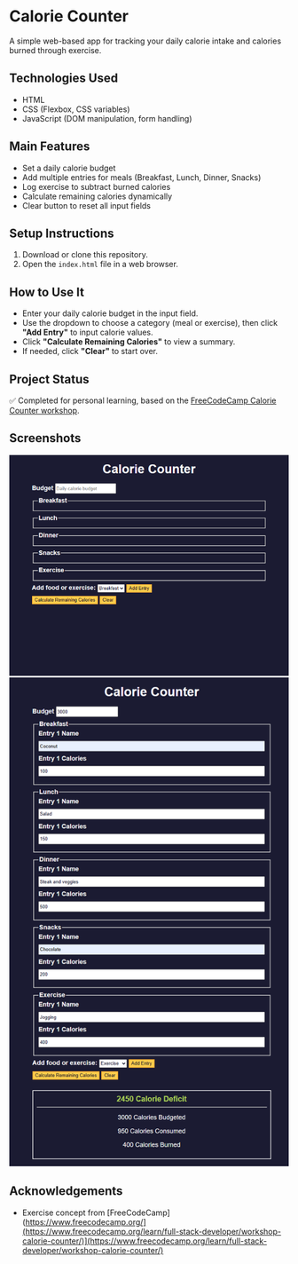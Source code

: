
# Calorie Counter

A simple web-based app for tracking your daily calorie intake and calories burned through exercise.

## Technologies Used

- HTML
- CSS (Flexbox, CSS variables)
- JavaScript (DOM manipulation, form handling)

## Main Features

- Set a daily calorie budget
- Add multiple entries for meals (Breakfast, Lunch, Dinner, Snacks)
- Log exercise to subtract burned calories
- Calculate remaining calories dynamically
- Clear button to reset all input fields

## Setup Instructions

1. Download or clone this repository.
2. Open the `index.html` file in a web browser.

## How to Use It

- Enter your daily calorie budget in the input field.
- Use the dropdown to choose a category (meal or exercise), then click **"Add Entry"** to input calorie values.
- Click **"Calculate Remaining Calories"** to view a summary.
- If needed, click **"Clear"** to start over.

## Project Status

✅ Completed for personal learning, based on the [FreeCodeCamp Calorie Counter workshop](https://www.freecodecamp.org/learn/full-stack-developer/workshop-calorie-counter/).

## Screenshots

![Screenshot 1](img/calorie-counter-SCSH-01.png)
![Screenshot 2](img/calorie-counter-SCSH-02.png)

## Acknowledgements

- Exercise concept from [FreeCodeCamp](https://www.freecodecamp.org/](https://www.freecodecamp.org/learn/full-stack-developer/workshop-calorie-counter/)](https://www.freecodecamp.org/learn/full-stack-developer/workshop-calorie-counter/)
